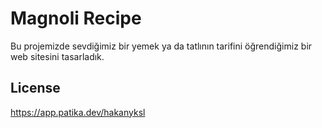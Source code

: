 # Magnoli Recipe
Bu projemizde sevdiğimiz bir yemek ya da tatlının tarifini öğrendiğimiz bir web sitesini tasarladık.
## License 
https://app.patika.dev/hakanyksl
